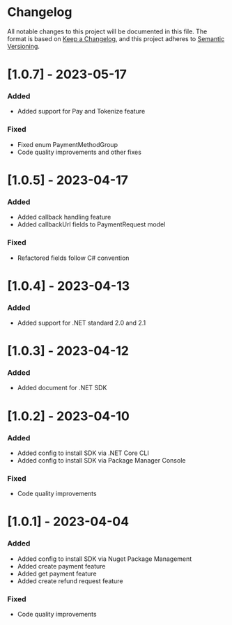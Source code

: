 ﻿# Changelog

All notable changes to this project will be documented in this file.
The format is based on [Keep a Changelog](https://keepachangelog.com/en/1.0.0/), and this project adheres to [Semantic Versioning](https://semver.org/spec/v2.0.0.html).

# [1.0.7] - 2023-05-17
### Added
- Added support for Pay and Tokenize feature
### Fixed
- Fixed enum PaymentMethodGroup
- Code quality improvements and other fixes

# [1.0.5] - 2023-04-17
### Added
- Added callback handling feature
- Added  callbackUrl fields to PaymentRequest model
### Fixed
- Refactored fields follow C# convention

# [1.0.4] - 2023-04-13
### Added
- Added support for .NET standard 2.0 and 2.1

# [1.0.3] - 2023-04-12
### Added
- Added document for .NET SDK

# [1.0.2] - 2023-04-10
### Added
- Added config to install SDK via .NET Core CLI
- Added config to install SDK via Package Manager Console
### Fixed
- Code quality improvements


# [1.0.1] - 2023-04-04
### Added
- Added config to install SDK via Nuget Package Management
- Added create payment feature
- Added get payment feature
- Added create refund request feature
### Fixed
- Code quality improvements
